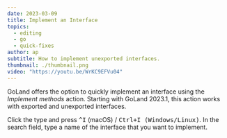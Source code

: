 ```yaml
---
date: 2023-03-09
title: Implement an Interface
topics:
  - editing
  - go
  - quick-fixes
author: ap
subtitle: How to implement unexported interfaces.
thumbnail: ./thumbnail.png
video: "https://youtu.be/WrKC9EFVu04"
---
```


GoLand offers the option to quickly implement an interface using the _Implement methods_ action. Starting with GoLand 2023.1, this action works with exported and unexported interfaces.

Click the type and press <kbd>^I</kbd> (macOS) / <kbd>Ctrl+I (Windows/Linux)</kbd>. In the search field, type a name of the interface that you want to implement.
